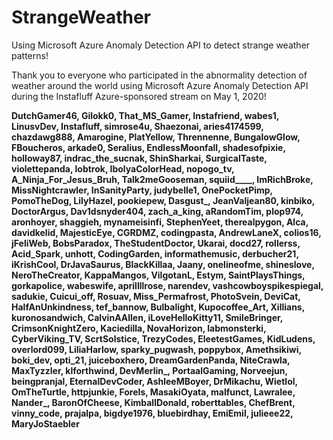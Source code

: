 # StrangeWeather
Using Microsoft Azure Anomaly Detection API to detect strange weather patterns!

Thank you to everyone who participated in the abnormality detection of weather around the world using Microsoft Azure Anomaly Detection API during the Instafluff Azure-sponsored stream on May 1, 2020!

**DutchGamer46, Gilokk0, That_MS_Gamer, Instafriend, wabes1, LinusvDev, Instafluff, simrose4u, Shaezonai, aries4174599, chazdawg888, Amarogine, PlatYellow, Thrennenne, BungalowGlow, FBoucheros, arkade0, Seralius, EndlessMoonfall, shadesofpixie, holloway87, indrac_the_sucnak, ShinSharkai, SurgicalTaste, violettepanda, lobtrok, IbolyaColorHead, nopogo_tv, A_Ninja_For_Jesus_Bruh, Talk2meGooseman, squiid____, ImRichBroke, MissNightcrawler, InSanityParty, judybelle1, OnePocketPimp, PomoTheDog, LilyHazel, pookiepew, Dasgust_, JeanValjean80, kinbiko, DoctorArgus, Dav1dsnyder404, zach_a_king, aRandomTim, plop974, aronhoyer, shaggieh, mynameisinfi, StephenYeet, therealpygon, Alca, davidkelid, MajesticEye, CGRDMZ, codingpasta, AndrewLaneX, colios16, jFeliWeb, BobsParadox, TheStudentDoctor, Ukarai, docd27, rollerss, Acid_Spark, unhott, CodingGarden, informathemusic, derbucher21, iKrishCool, DrJavaSaurus, BlackKillaa, Jaany, onelineofme, shineslove, NeroTheCreator, KappaMangos, VilgotanL, Estym, SaintPlaysThings, gorkapolice, wabeswife, aprillllrose, narendev, vashcowboyspikespiegal, sadukie, Cuicui_off, Rosuav, Miss_Permafrost, PhotoSvein, DeviCat, HalfAnUnkindness, tef_bannow, Bulbalight, Kupocoffee_Art, Xillians, kuronosandwich, CalvinAAllen, iLoveHelloKitty11, SmileBringer, CrimsonKnightZero, Kaciedilla, NovaHorizon, labmonsterki, CyberViking_TV, ScrtSolstice, TrezyCodes, EleetestGames, KidLudens, overlord099, LiliaHarlow, sparky_pugwash, poppybox, Amethsikiwi, boki_dev, opti_21, juiceboxhero, DreamGardenPanda, NiteCrawla, MaxTyzzler, klforthwind, DevMerlin_, PortaalGaming, Norveejun, beingpranjal, EternalDevCoder, AshleeMBoyer, DrMikachu, Wietlol, OmTheTurtle, httpjunkie, ForeIs, MasakiOyata, malfunct, Lawralee, Nander_, BaronOfCheese, KimballDonald, roberttables, ChefBrent, vinny_code, prajalpa, bigdye1976, bluebirdhay, EmiEmil, julieee22, MaryJoStaebler**
